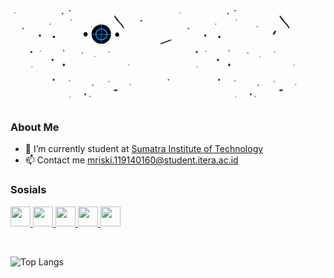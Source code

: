 <div align="center">
  <img src=wgif.gif>
</div>

### About Me 
- 🔭 I’m currently student at <a href="https://www.itera.ac.id/">Sumatra Institute of Technology</a>
- 📫 Contact me mriski.119140160@student.itera.ac.id

### Sosials 
<p align="left"> 
  <a href="https://www.github.com/mriskiaziz" target="_blank" rel="noreferrer">
    <img src="https://raw.githubusercontent.com/danielcranney/readme-generator/main/public/icons/socials/github.svg" width="32" height="32" />
  </a> 
  <a href="http://www.instagram.com/mriski_aziz" target="_blank" rel="noreferrer">
    <img src="https://raw.githubusercontent.com/danielcranney/readme-generator/main/public/icons/socials/instagram.svg" width="32" height="32" />
  </a> 
  <a href="https://www.linkedin.com/in/m-riski-aziz-b3a854229/" target="_blank" rel="noreferrer">
    <img src="https://raw.githubusercontent.com/danielcranney/readme-generator/main/public/icons/socials/linkedin.svg" width="32" height="32" />
  </a> 
  <a href="https://www.twitter.com/RiskiAziz3" target="_blank" rel="noreferrer">
    <img src="https://raw.githubusercontent.com/danielcranney/readme-generator/main/public/icons/socials/twitter.svg" width="32" height="32" />
  </a>
  <a href="https://web.facebook.com/uw.r.uw" target="_blank" rel="noreferrer">
    <img src="https://raw.githubusercontent.com/danielcranney/readme-generator/main/public/icons/socials/facebook.svg" width="32" height="32" />
  </a>
</p><br>


![Top Langs](https://github-readme-stats.vercel.app/api/top-langs/?username=mriskiaziz&langs_count=8)

